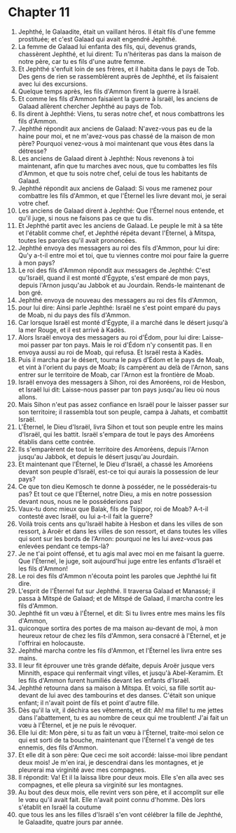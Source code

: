 # Chapter 11

1. Jephthé, le Galaadite, était un vaillant héros. Il était fils d'une femme prostituée; et c'est Galaad qui avait engendré Jephthé.
2. La femme de Galaad lui enfanta des fils, qui, devenus grands, chassèrent Jephthé, et lui dirent: Tu n'hériteras pas dans la maison de notre père, car tu es fils d'une autre femme.
3. Et Jephthé s'enfuit loin de ses frères, et il habita dans le pays de Tob. Des gens de rien se rassemblèrent auprès de Jephthé, et ils faisaient avec lui des excursions.
4. Quelque temps après, les fils d'Ammon firent la guerre à Israël.
5. Et comme les fils d'Ammon faisaient la guerre à Israël, les anciens de Galaad allèrent chercher Jephthé au pays de Tob.
6. Ils dirent à Jephthé: Viens, tu seras notre chef, et nous combattrons les fils d'Ammon.
7. Jephthé répondit aux anciens de Galaad: N'avez-vous pas eu de la haine pour moi, et ne m'avez-vous pas chassé de la maison de mon père? Pourquoi venez-vous à moi maintenant que vous êtes dans la détresse?
8. Les anciens de Galaad dirent à Jephthé: Nous revenons à toi maintenant, afin que tu marches avec nous, que tu combattes les fils d'Ammon, et que tu sois notre chef, celui de tous les habitants de Galaad.
9. Jephthé répondit aux anciens de Galaad: Si vous me ramenez pour combattre les fils d'Ammon, et que l'Éternel les livre devant moi, je serai votre chef.
10. Les anciens de Galaad dirent à Jephthé: Que l'Éternel nous entende, et qu'il juge, si nous ne faisons pas ce que tu dis.
11. Et Jephthé partit avec les anciens de Galaad. Le peuple le mit à sa tête et l'établit comme chef, et Jephthé répéta devant l'Éternel, à Mitspa, toutes les paroles qu'il avait prononcées.
12. Jephthé envoya des messagers au roi des fils d'Ammon, pour lui dire: Qu'y a-t-il entre moi et toi, que tu viennes contre moi pour faire la guerre à mon pays?
13. Le roi des fils d'Ammon répondit aux messagers de Jephthé: C'est qu'Israël, quand il est monté d'Égypte, s'est emparé de mon pays, depuis l'Arnon jusqu'au Jabbok et au Jourdain. Rends-le maintenant de bon gré.
14. Jephthé envoya de nouveau des messagers au roi des fils d'Ammon,
15. pour lui dire: Ainsi parle Jephthé: Israël ne s'est point emparé du pays de Moab, ni du pays des fils d'Ammon.
16. Car lorsque Israël est monté d'Égypte, il a marché dans le désert jusqu'à la mer Rouge, et il est arrivé à Kadès.
17. Alors Israël envoya des messagers au roi d'Édom, pour lui dire: Laisse-moi passer par ton pays. Mais le roi d'Édom n'y consentit pas. Il en envoya aussi au roi de Moab, qui refusa. Et Israël resta à Kadès.
18. Puis il marcha par le désert, tourna le pays d'Édom et le pays de Moab, et vint à l'orient du pays de Moab; ils campèrent au delà de l'Arnon, sans entrer sur le territoire de Moab, car l'Arnon est la frontière de Moab.
19. Israël envoya des messagers à Sihon, roi des Amoréens, roi de Hesbon, et Israël lui dit: Laisse-nous passer par ton pays jusqu'au lieu où nous allons.
20. Mais Sihon n'eut pas assez confiance en Israël pour le laisser passer sur son territoire; il rassembla tout son peuple, campa à Jahats, et combattit Israël.
21. L'Éternel, le Dieu d'Israël, livra Sihon et tout son peuple entre les mains d'Israël, qui les battit. Israël s'empara de tout le pays des Amoréens établis dans cette contrée.
22. Ils s'emparèrent de tout le territoire des Amoréens, depuis l'Arnon jusqu'au Jabbok, et depuis le désert jusqu'au Jourdain.
23. Et maintenant que l'Éternel, le Dieu d'Israël, a chassé les Amoréens devant son peuple d'Israël, est-ce toi qui aurais la possession de leur pays?
24. Ce que ton dieu Kemosch te donne à posséder, ne le posséderais-tu pas? Et tout ce que l'Éternel, notre Dieu, a mis en notre possession devant nous, nous ne le posséderions pas!
25. Vaux-tu donc mieux que Balak, fils de Tsippor, roi de Moab? A-t-il contesté avec Israël, ou lui a-t-il fait la guerre?
26. Voilà trois cents ans qu'Israël habite à Hesbon et dans les villes de son ressort, à Aroër et dans les villes de son ressort, et dans toutes les villes qui sont sur les bords de l'Arnon: pourquoi ne les lui avez-vous pas enlevées pendant ce temps-là?
27. Je ne t'ai point offensé, et tu agis mal avec moi en me faisant la guerre. Que l'Éternel, le juge, soit aujourd'hui juge entre les enfants d'Israël et les fils d'Ammon!
28. Le roi des fils d'Ammon n'écouta point les paroles que Jephthé lui fit dire.
29. L'esprit de l'Éternel fut sur Jephthé. Il traversa Galaad et Manassé; il passa à Mitspé de Galaad; et de Mitspé de Galaad, il marcha contre les fils d'Ammon.
30. Jephthé fit un vœu à l'Éternel, et dit: Si tu livres entre mes mains les fils d'Ammon,
31. quiconque sortira des portes de ma maison au-devant de moi, à mon heureux retour de chez les fils d'Ammon, sera consacré à l'Éternel, et je l'offrirai en holocauste.
32. Jephthé marcha contre les fils d'Ammon, et l'Éternel les livra entre ses mains.
33. Il leur fit éprouver une très grande défaite, depuis Aroër jusque vers Minnith, espace qui renfermait vingt villes, et jusqu'à Abel-Keramim. Et les fils d'Ammon furent humiliés devant les enfants d'Israël.
34. Jephthé retourna dans sa maison à Mitspa. Et voici, sa fille sortit au-devant de lui avec des tambourins et des danses. C'était son unique enfant; il n'avait point de fils et point d'autre fille.
35. Dès qu'il la vit, il déchira ses vêtements, et dit: Ah! ma fille! tu me jettes dans l'abattement, tu es au nombre de ceux qui me troublent! J'ai fait un vœu à l'Éternel, et je ne puis le révoquer.
36. Elle lui dit: Mon père, si tu as fait un vœu à l'Éternel, traite-moi selon ce qui est sorti de ta bouche, maintenant que l'Éternel t'a vengé de tes ennemis, des fils d'Ammon.
37. Et elle dit à son père: Que ceci me soit accordé: laisse-moi libre pendant deux mois! Je m'en irai, je descendrai dans les montagnes, et je pleurerai ma virginité avec mes compagnes.
38. Il répondit: Va! Et il la laissa libre pour deux mois. Elle s'en alla avec ses compagnes, et elle pleura sa virginité sur les montagnes.
39. Au bout des deux mois, elle revint vers son père, et il accomplit sur elle le vœu qu'il avait fait. Elle n'avait point connu d'homme. Dès lors s'établit en Israël la coutume
40. que tous les ans les filles d'Israël s'en vont célébrer la fille de Jephthé, le Galaadite, quatre jours par année.

